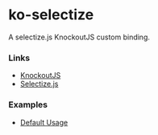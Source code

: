 ko-selectize
=====================

A selectize.js KnockoutJS custom binding.

### Links ###

* [KnockoutJS](http://knockoutjs.com/)
* [Selectize.js](http://brianreavis.github.io/selectize.js/)

### Examples ###

* [Default Usage](http://jsfiddle.net/n09h0da2/3/)
